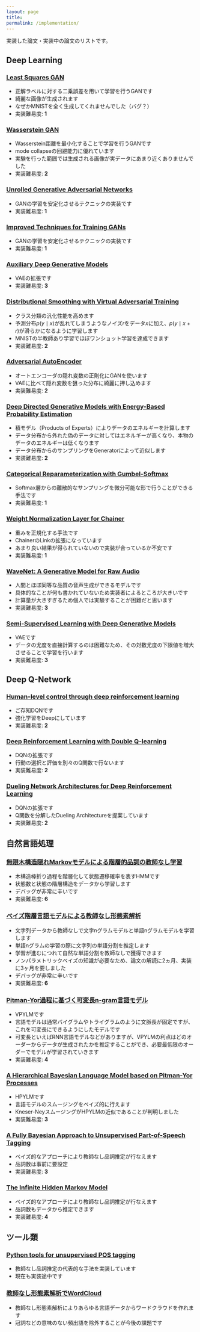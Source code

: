 ```yaml
---
layout: page
title: 
permalink: /implementation/
---
```


実装した論文・実装中の論文のリストです。

## Deep Learning

### [Least Squares GAN](https://github.com/musyoku/LSGAN/)

- 正解ラベルに対する二乗誤差を用いて学習を行うGANです
- 綺麗な画像が生成されます
- なぜかMNISTを全く生成してくれませんでした（バグ？）
- 実装難易度: **1**

### [Wasserstein GAN](https://github.com/musyoku/wasserstein-gan/)

- Wasserstein距離を最小化することで学習を行うGANです
- mode collapseの回避能力に優れています
- 実験を行った範囲では生成される画像が実データにあまり近くありませんでした
- 実装難易度: **2**

### [Unrolled Generative Adversarial Networks](https://github.com/musyoku/unrolled-gan/)

- GANの学習を安定化させるテクニックの実装です
- 実装難易度: **1**

### [Improved Techniques for Training GANs](https://github.com/musyoku/improved-gan/)

- GANの学習を安定化させるテクニックの実装です
- 実装難易度: **1**

### [Auxiliary Deep Generative Models](https://github.com/musyoku/adgm/)

- VAEの拡張です
- 実装難易度: **3**

### [Distributional Smoothing with Virtual Adversarial Training](https://github.com/musyoku/vat/)

- クラス分類の汎化性能を高めます
- 予測分布$p(y \mid x)$が乱れてしまうようなノイズ$r$をデータ$x$に加え、$p(y \mid x+r)$が滑らかになるように学習します
- MNISTの半教師あり学習でほぼワンショット学習を達成できます
- 実装難易度: **2**

### [Adversarial AutoEncoder](https://github.com/musyoku/adversarial-autoencoder/)

- オートエンコーダの隠れ変数の正則化にGANを使います
- VAEに比べて隠れ変数を狙った分布に綺麗に押し込めます
- 実装難易度: **2**

### [Deep Directed Generative Models with Energy-Based Probability Estimation](https://github.com/musyoku/ddgm)

- 積モデル（Products of Experts）によりデータのエネルギーを計算します
- データ分布から外れた偽のデータに対してはエネルギーが高くなり、本物のデータのエネルギーは低くなります
- データ分布からのサンプリングをGeneratorによって近似します
- 実装難易度: **2**

### [Categorical Reparameterization with Gumbel-Softmax](http://musyoku.github.io/2016/11/12/Categorical-Reparameterization-with-Gumbel-Softmax/)

- Softmax層からの離散的なサンプリングを微分可能な形で行うことができる手法です
- 実装難易度: **1**

### [Weight Normalization Layer for Chainer](https://github.com/musyoku/weight-normalization/)

- 重みを正規化する手法です
- ChainerのLinkの拡張になっています
- あまり良い結果が得られていないので実装が合っているか不安です
- 実装難易度: **1**

### [WaveNet: A Generative Model for Raw Audio](https://github.com/musyoku/wavenet/)

- 人間とほぼ同等な品質の音声生成ができるモデルです
- 具体的なことが何も書かれていないため実装者によるところが大きいです
- 計算量が大きすぎるため個人では実験することが困難だと思います
- 実装難易度: **3**

### [Semi-Supervised Learning with Deep Generative Models](https://github.com/musyoku/variational-autoencoder/)

- VAEです
- データの尤度を直接計算するのは困難なため、その対数尤度の下限値を増大させることで学習を行います
- 実装難易度: **3**

## Deep Q-Network

### [Human-level control through deep reinforcement learning](https://github.com/musyoku/deep-q-network/)

- ご存知DQNです
- 強化学習をDeepにしています
- 実装難易度: **2**

### [Deep Reinforcement Learning with Double Q-learning](https://github.com/musyoku/double-dqn/)

- DQNの拡張です
- 行動の選択と評価を別々のQ関数で行ないます
- 実装難易度: **2**

### [Dueling Network Architectures for Deep Reinforcement Learning](https://github.com/musyoku/dueling-network/)

- DQNの拡張です
- Q関数を分解したDueling Architectureを提案しています
- 実装難易度: **2**

## 自然言語処理

### [無限木構造隠れMarkovモデルによる階層的品詞の教師なし学習](https://github.com/musyoku/unsupervised-pos-tagging/tree/master/infinite-tree-hmm/)

- 木構造棒折り過程を階層化して状態遷移確率を表すHMMです
- 状態数と状態の階層構造をデータから学習します
- デバッグが非常に辛いです
- 実装難易度: **6**

### [ベイズ階層言語モデルによる教師なし形態素解析](https://github.com/musyoku/python-npylm/)

- 文字列データから教師なしで文字nグラムモデルと単語nグラムモデルを学習します
- 単語nグラムの学習の際に文字列の単語分割を推定します
- 学習が進むにつれて自然な単語分割を教師なしで獲得できます
- ノンパラメトリックベイズの知識が必要なため、論文の解読に2ヵ月、実装に3ヶ月を要しました
- デバッグが非常に辛いです
- 実装難易度: **6**

### [Pitman-Yor過程に基づく可変長n-gram言語モデル](https://github.com/musyoku/vpylm-python/)

- VPYLMです
- 言語モデルは通常バイグラムやトライグラムのように文脈長が固定ですが、これを可変長にできるようにしたモデルです
- 可変長といえばRNN言語モデルなどがありますが、VPYLMの利点はどのオーダーからデータが生成されたかを推定することができ、必要最低限のオーダーでモデルが学習されていきます
- 実装難易度: **4**

### [A Hierarchical Bayesian Language Model based on Pitman-Yor Processes](https://github.com/musyoku/hpylm/)

- HPYLMです
- 言語モデルのスムージングをベイズ的に行えます
- Kneser-NeyスムージングがHPYLMの近似であることが判明しました
- 実装難易度: **3**

### [A Fully Bayesian Approach to Unsupervised Part-of-Speech Tagging](https://github.com/musyoku/unsupervised-pos-tagging/tree/master/bayesian-hmm/)

- ベイズ的なアプローチにより教師なし品詞推定が行なえます
- 品詞数は事前に要設定
- 実装難易度: **3**

### [The Infinite Hidden Markov Model](https://github.com/musyoku/unsupervised-pos-tagging/tree/master/infinite-hmm/)

- ベイズ的なアプローチにより教師なし品詞推定が行なえます
- 品詞数もデータから推定できます
- 実装難易度: **4**

## ツール類

### [Python tools for unsupervised POS tagging](https://github.com/musyoku/unsupervised-pos-tagging/)

- 教師なし品詞推定の代表的な手法を実装しています
- 現在も実装途中です

### [教師なし形態素解析でWordCloud](https://github.com/musyoku/unsupervised-wordcloud/)

- 教師なし形態素解析によりあらゆる言語データからワードクラウドを作れます
- 冠詞などの意味のない頻出語を除外することが今後の課題です